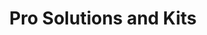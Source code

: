 ---
title: Pro Solutions and Kits
description: Ready-to-use professional devices to boost your productivity.
BU: pro
---